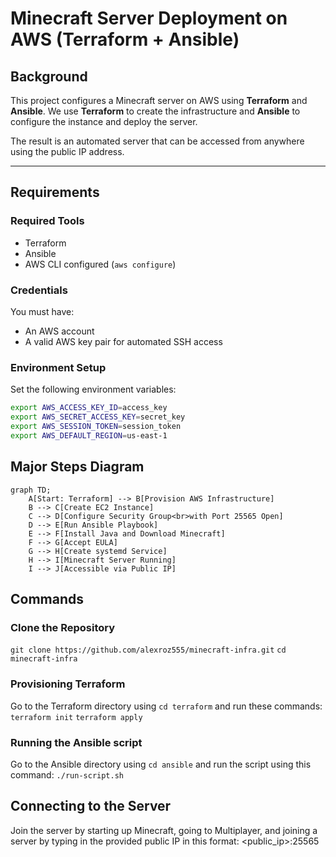 # Minecraft Server Deployment on AWS (Terraform + Ansible)

## Background

This project configures a Minecraft server on AWS using **Terraform** and **Ansible**. We use **Terraform** to create the infrastructure and **Ansible** to configure the instance and deploy the server.

The result is an automated server that can be accessed from anywhere using the public IP address.

---

## Requirements

### Required Tools

- Terraform
- Ansible
- AWS CLI configured (`aws configure`)

### Credentials

You must have:

- An AWS account
- A valid AWS key pair for automated SSH access

### Environment Setup

Set the following environment variables:

```bash
export AWS_ACCESS_KEY_ID=access_key
export AWS_SECRET_ACCESS_KEY=secret_key
export AWS_SESSION_TOKEN=session_token
export AWS_DEFAULT_REGION=us-east-1
```
## Major Steps Diagram
```mermaid
graph TD;
    A[Start: Terraform] --> B[Provision AWS Infrastructure]
    B --> C[Create EC2 Instance]
    C --> D[Configure Security Group<br>with Port 25565 Open]
    D --> E[Run Ansible Playbook]
    E --> F[Install Java and Download Minecraft]
    F --> G[Accept EULA]
    G --> H[Create systemd Service]
    H --> I[Minecraft Server Running]
    I --> J[Accessible via Public IP]
```

## Commands
### Clone the Repository
`git clone https://github.com/alexroz555/minecraft-infra.git`
`cd minecraft-infra`
### Provisioning Terraform
Go to the Terraform directory using `cd terraform` and run these commands:
`terraform init`
`terraform apply`
### Running the Ansible script
Go to the Ansible directory using `cd ansible` and run the script using this command:
`./run-script.sh`
## Connecting to the Server
Join the server by starting up Minecraft, going to Multiplayer, and joining a server by typing in the provided public IP in this format: <public_ip>:25565


